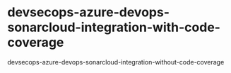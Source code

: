 # devsecops-azure-devops-sonarcloud-integration-with-code-coverage
devsecops-azure-devops-sonarcloud-integration-without-code-coverage

